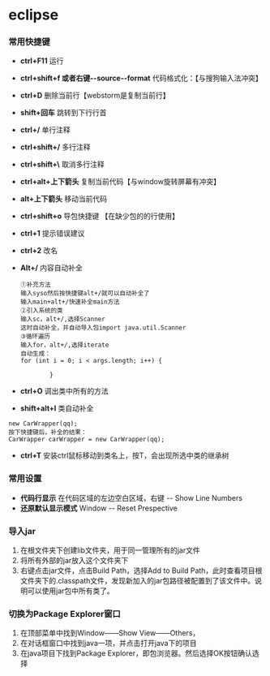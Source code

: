 # eclipse
### 常用快捷键
* **ctrl+F11** 运行
* **ctrl+shift+f 或者右键--source--format** 代码格式化：【与搜狗输入法冲突】
* **ctrl+D** 删除当前行【webstorm是复制当前行】
* **shift+回车** 跳转到下行行首
* **ctrl+/** 单行注释
* **ctrl+shift+/** 多行注释
* **ctrl+shift+\\** 取消多行注释
* **ctrl+alt+上下箭头** 复制当前代码【与window旋转屏幕有冲突】
* **alt+上下箭头** 移动当前代码
* **ctrl+shift+o** 导包快捷键 【在缺少包的的行使用】
* **ctrl+1** 提示错误建议
* **ctrl+2** 改名
* **Alt+/** 内容自动补全
    ```
    ①补充方法
    输入syso然后按快捷键alt+/就可以自动补全了
    输入main+alt+/快速补全main方法
    ②引入系统的类
    输入sc，alt+/,选择Scanner
    这时自动补全，并自动导入包import java.util.Scanner
    ③循环遍历
    输入for，alt+/,选择iterate
    自动生成：
    for (int i = 0; i < args.length; i++) {

    		}
    ```
* **ctrl+O** 调出类中所有的方法

* **shift+alt+l** 类自动补全
```
new CarWrapper(qq);
按下快捷键后，补全的结果：
CarWrapper carWrapper = new CarWrapper(qq);
```

* **ctrl+T** 安装ctrl鼠标移动到类名上，按T，会出现所选中类的继承树
### 常用设置
* **代码行显示** 在代码区域的左边空白区域，右键 -- Show Line Numbers
* **还原默认显示模式** Window -- Reset Prespective


### 导入jar
1. 在根文件夹下创建lib文件夹，用于同一管理所有的jar文件
2. 将所有外部的jar放入这个文件夹下
3. 右键点击jar文件，点击Build Path，选择Add to Build Path，此时查看项目根文件夹下的.classpath文件，发现新加入的jar包路径被配置到了该文件中。说明可以使用jar包中所有类了。


### 切换为Package Explorer窗口
1. 在顶部菜单中找到Window——Show View——Others，
2. 在对话框窗口中找到java一项，并点击打开java下的项目
3. 在java项目下找到Package Explorer，即包浏览器。然后选择OK按钮确认选择 
